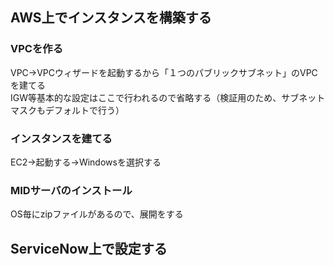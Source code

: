## AWS上でインスタンスを構築する
### VPCを作る
VPC→VPCウィザードを起動するから「１つのパブリックサブネット」のVPCを建てる  
IGW等基本的な設定はここで行われるので省略する（検証用のため、サブネットマスクもデフォルトで行う）

### インスタンスを建てる
EC2→起動する→Windowsを選択する

### MIDサーバのインストール
OS毎にzipファイルがあるので、展開をする

## ServiceNow上で設定する
